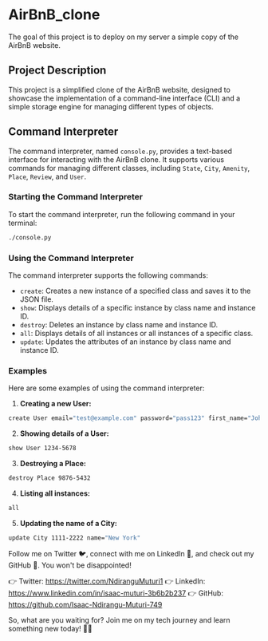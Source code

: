 # AirBnB_clone
The goal of this project is to deploy on my server a simple copy of the AirBnB website.

## Project Description

This project is a simplified clone of the AirBnB website, designed to showcase the implementation of a command-line interface (CLI) and a simple storage engine for managing different types of objects.

## Command Interpreter

The command interpreter, named `console.py`, provides a text-based interface for interacting with the AirBnB clone. It supports various commands for managing different classes, including `State`, `City`, `Amenity`, `Place`, `Review`, and `User`.

### Starting the Command Interpreter

To start the command interpreter, run the following command in your terminal:

```bash
./console.py
```

### Using the Command Interpreter

The command interpreter supports the following commands:

- `create`: Creates a new instance of a specified class and saves it to the JSON file.
- `show`: Displays details of a specific instance by class name and instance ID.
- `destroy`: Deletes an instance by class name and instance ID.
- `all`: Displays details of all instances or all instances of a specific class.
- `update`: Updates the attributes of an instance by class name and instance ID.

### Examples

Here are some examples of using the command interpreter:

1. **Creating a new User:**

```bash
create User email="test@example.com" password="pass123" first_name="John" last_name="Doe"
```

2. **Showing details of a User:**

```bash
show User 1234-5678
```

3. **Destroying a Place:**

```bash
destroy Place 9876-5432
```

4. **Listing all instances:**

```bash
all
```

5. **Updating the name of a City:**

```bash
update City 1111-2222 name="New York"
```

Follow me on Twitter 🐦, connect with me on LinkedIn 🔗, and check out my GitHub 🐙. You won't be disappointed!

👉 Twitter: https://twitter.com/NdiranguMuturi1
👉 LinkedIn: https://www.linkedin.com/in/isaac-muturi-3b6b2b237
👉 GitHub: https://github.com/Isaac-Ndirangu-Muturi-749

So, what are you waiting for? Join me on my tech journey and learn something new today! 🚀🌟